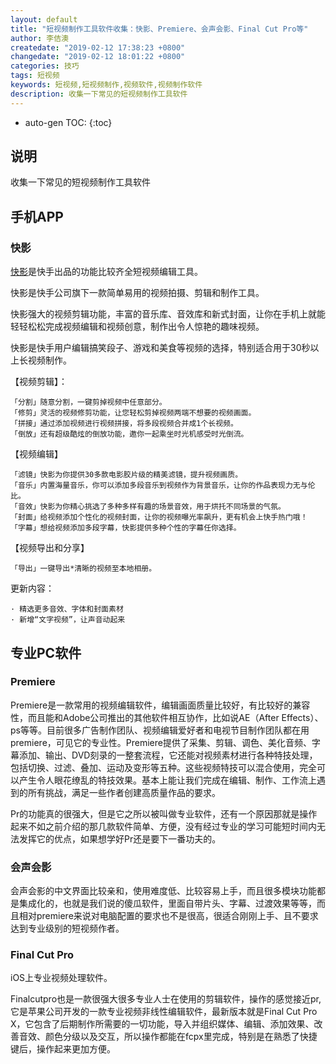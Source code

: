 ```yaml
---
layout: default
title: "短视频制作工具软件收集：快影、Premiere、会声会影、Final Cut Pro等"
author: 李佶澳
createdate: "2019-02-12 17:38:23 +0800"
changedate: "2019-02-12 18:01:22 +0800"
categories: 技巧
tags: 短视频
keywords: 短视频,短视频制作,视频软件,视频制作软件
description: 收集一下常见的短视频制作工具软件
---
```


* auto-gen TOC:
{:toc}

## 说明

收集一下常见的短视频制作工具软件

## 手机APP

### 快影

[快影](https://www.kuaishou.com/kuaiying)是快手出品的功能比较齐全短视频编辑工具。

快影是快手公司旗下一款简单易用的视频拍摄、剪辑和制作工具。

快影强大的视频剪辑功能，丰富的音乐库、音效库和新式封面，让你在手机上就能轻轻松松完成视频编辑和视频创意，制作出令人惊艳的趣味视频。

快影是快手用户编辑搞笑段子、游戏和美食等视频的选择，特别适合用于30秒以上长视频制作。

【视频剪辑】：

	「分割」随意分割，一键剪掉视频中任意部分。
	「修剪」灵活的视频修剪功能，让您轻松剪掉视频两端不想要的视频画面。
	「拼接」通过添加视频进行视频拼接，将多段视频合并成1个长视频。
	「倒放」还有超级酷炫的倒放功能，邀你一起乘坐时光机感受时光倒流。

【视频编辑】

	「滤镜」快影为你提供30多款电影胶片级的精美滤镜，提升视频画质。
	「音乐」内置海量音乐，你可以添加多段音乐到视频作为背景音乐，让你的作品表现力无与伦比。
	「音效」快影为你精心挑选了多种多样有趣的场景音效，用于烘托不同场景的气氛。
	「封面」给视频添加个性化的视频封面，让你的视频曝光率飙升，更有机会上快手热门哦！
	「字幕」想给视频添加多段字幕，快影提供多种个性的字幕任你选择。

【视频导出和分享】

	「导出」一键导出*清晰的视频至本地相册。

更新内容：

	· 精选更多音效、字体和封面素材
	· 新增“文字视频”，让声音动起来

## 专业PC软件

### Premiere

Premiere是一款常用的视频编辑软件，编辑画面质量比较好，有比较好的兼容性，而且能和Adobe公司推出的其他软件相互协作，比如说AE（After Effects）、ps等等。目前很多广告制作团队、视频编辑爱好者和电视节目制作团队都在用premiere，可见它的专业性。Premiere提供了采集、剪辑、调色、美化音频、字幕添加、输出、DVD刻录的一整套流程，它还能对视频素材进行各种特技处理，包括切换、过滤、叠加、运动及变形等五种。这些视频特技可以混合使用，完全可以产生令人眼花缭乱的特技效果。基本上能让我们完成在编辑、制作、工作流上遇到的所有挑战，满足一些作者创建高质量作品的要求。

Pr的功能真的很强大，但是它之所以被叫做专业软件，还有一个原因那就是操作起来不如之前介绍的那几款软件简单、方便，没有经过专业的学习可能短时间内无法发挥它的优点，如果想学好Pr还是要下一番功夫的。

### 会声会影

会声会影的中文界面比较亲和，使用难度低、比较容易上手，而且很多模块功能都是集成化的，也就是我们说的傻瓜软件，里面自带片头、字幕、过渡效果等等，而且相对premiere来说对电脑配置的要求也不是很高，很适合刚刚上手、且不要求达到专业级别的短视频作者。

### Final Cut Pro

iOS上专业视频处理软件。

Finalcutpro也是一款很强大很多专业人士在使用的剪辑软件，操作的感觉接近pr,它是苹果公司开发的一款专业视频非线性编辑软件，最新版本就是Final Cut Pro X，它包含了后期制作所需要的一切功能，导入并组织媒体、编辑、添加效果、改善音效、颜色分级以及交互，所以操作都能在fcpx里完成，特别是在熟悉了快捷键后，操作起来更加方便。
